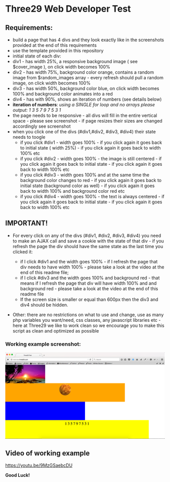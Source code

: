 # Three29 Web Developer Test #

## Requirements: ##
- build a page that has 4 divs and they look exactly like in the screenshots provided at the end of this requirements
- use the template provided in this repository
- initial state of each div:
- div1 - has width 25%, a responsive background image ( see $cover_image ), on click width becomes 100%
- div2 - has width 75%, background color orange, contains a random image from $random_images array - every refresh should pull a random image, on click width becomes 100%
- div3 - has width 50%, background color blue, on click width becomes 100% and background color animates into a red
- div4 - has with 90%, shows an iteration of numbers (see details below)
- **iteration of numbers**: *using a SINGLE for loop and no arrays please output: 1 3 5 7 9 7 5 3 1*
- the page needs to be responsive - all divs will fill in the entire vertical space - please see screenshot - if page resizes their sizes are changed accordingly see screenshot 
- when you click one of the divs (#div1,#div2, #div3, #div4) their state needs to toogle
  - if you click #div1 - width goes 100% - if you click again it goes back to initial state ( width 25%) - if you click again it goes back to width 100% etc
  - if you click #div2 - width goes 100% - the image is still centered - if you click again it goes back to initial state - if you click again it goes back to width 100% etc
  - if you click #div3 - width goes 100% and at the same time the background color changes to red - if you click again it goes back to initial state (background color as well) - if you click again it goes back to width 100% and background color red etc
  - if you click #div4 - width goes 100% - the text is always centered -  if you click again it goes back to initial state - if you click again it goes back to width 100% etc
              
## IMPORTANT! ##
- For every click on any of the divs (#div1, #div2, #div3, #div4) you need to make an AJAX call and save a cookie with the state of that div - if you refresh the page the div should have the same state as the last time you clicked it:
  - if I click #div1 and the width goes 100% - if I refresh the page that div needs to have width 100% - please take a look at the video at the end of this readme file;
  - if I click #div3 and the width goes 100% and background red - that means if I refresh the page that div will have width 100% and and background red - please take a look at the video at the end of this readme file
  - If the screen size is smaller or equal than 600px then the div3 and div4 should be hidden.
    
- Other: there are no restrictions on what to use and change, use as many php variables you want/need, css classes, any javascript libraries etc - here at Three29 we like to work clean so we encourage you to make this script as clean and optimized as possible

### Working example screenshot: ###

![screenshot1.png](example.png)


## Video of working example ##
https://youtu.be/9MzGSaebcDU

**Good Luck!**
